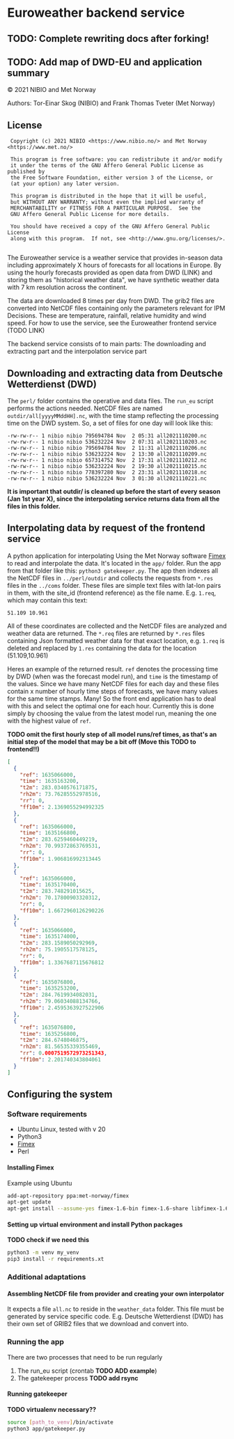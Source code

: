 # Euroweather backend service
## TODO: Complete rewriting docs after forking!
## TODO: Add map of DWD-EU and application summary

&copy; 2021 NIBIO and Met Norway

Authors: Tor-Einar Skog (NIBIO) and Frank Thomas Tveter (Met Norway)

## License
```
 Copyright (c) 2021 NIBIO <https://www.nibio.no/> and Met Norway <https://www.met.no/>
 
 This program is free software: you can redistribute it and/or modify
 it under the terms of the GNU Affero General Public License as published by
 the Free Software Foundation, either version 3 of the License, or
 (at your option) any later version.
 
 This program is distributed in the hope that it will be useful,
 but WITHOUT ANY WARRANTY; without even the implied warranty of
 MERCHANTABILITY or FITNESS FOR A PARTICULAR PURPOSE.  See the
 GNU Affero General Public License for more details.
 
 You should have received a copy of the GNU Affero General Public License
 along with this program.  If not, see <http://www.gnu.org/licenses/>.
 
```

The Euroweather service is a weather service that provides in-season data including approximately X hours of forecasts for all locations in Europe.
By using the hourly forecasts provided as open data from DWD (LINK) and storing them as "historical weather data", we have synthetic weather data
with 7 km resolution across the continent. 

The data are downloaded 8 times per day from DWD. The grib2 files are converted into NetCDF files containing 
only the parameters relevant for IPM Decisions. These are temperature, rainfall, relative humidity and wind speed.
For how to use the service, see the Euroweather frontend service (TODO LINK)

The backend service consists of to main parts: The downloading and extracting part and the interpolation service part

## Downloading and extracting data from Deutsche Wetterdienst (DWD)
The `perl/` folder contains the operative and data files. The `run_eu` script performs the actions needed. NetCDF files are named `outdir/all[yyyyMMddHH].nc`, with the time stamp reflecting the processing time on the DWD system. So, a set of files for one day will look like this:

```
-rw-rw-r-- 1 nibio nibio 795694784 Nov  2 05:31 all2021110200.nc
-rw-rw-r-- 1 nibio nibio 536232224 Nov  2 07:31 all2021110203.nc
-rw-rw-r-- 1 nibio nibio 795694784 Nov  2 11:31 all2021110206.nc
-rw-rw-r-- 1 nibio nibio 536232224 Nov  2 13:30 all2021110209.nc
-rw-rw-r-- 1 nibio nibio 657314752 Nov  2 17:31 all2021110212.nc
-rw-rw-r-- 1 nibio nibio 536232224 Nov  2 19:30 all2021110215.nc
-rw-rw-r-- 1 nibio nibio 778397280 Nov  2 23:31 all2021110218.nc
-rw-rw-r-- 1 nibio nibio 536232224 Nov  3 01:30 all2021110221.nc
```
**It is important that outdir/ is cleaned up before the start of every season (Jan 1st year X), since the interpolating service returns data from all the files in this folder.**

## Interpolating data by request of the frontend service
A python application for interpolating Using the Met Norway software [Fimex](https://github.com/metno/fimex) to read and interpolate the data. It's located in the `app/` folder. Run the app from that folder like this: `python3 gatekeeper.py`. The app then indexes all the NetCDF files in `../perl/outdir` and collects the requests from `*.res` files in the `../coms` folder. These files are simple text files with lat-lon pairs in them, with the site_id (frontend reference) as the file name. E.g. `1.req`, which may contain this text:

```
51.109 10.961
```
All of these coordinates are collected and the NetCDF files are analyzed and weather data are returned. The `*.req` files are returned by `*.res` files containing Json formatted weather data for that exact location, e.g. `1.req` is deleted and replaced by `1.res` containing the data for the location (51.109,10.961)

Heres an example of the returned result. `ref` denotes the processing time by DWD (when was the forecast model run), and `time` is the timestamp of the values. Since we have many NetCDF files for each day and these files contain x number of hourly time steps of forecasts, we have many values for the same time stamps. Many! So the front end application has to deal with this and select the optimal one for each hour. Currently this is done simply by choosing the value from the latest model run, meaning the one with the highest value of `ref`.

**TODO omit the first hourly step of all model runs/ref times, as that's an initial step of the model that may be a bit off (Move this TODO to frontend!!)**

```json
[
  {
    "ref": 1635066000,
    "time": 1635163200,
    "t2m": 283.0340576171875,
    "rh2m": 73.76285552978516,
    "rr": 0,
    "ff10m": 2.1369055294992325
  },
  {
    "ref": 1635066000,
    "time": 1635166800,
    "t2m": 283.6259460449219,
    "rh2m": 70.99372863769531,
    "rr": 0,
    "ff10m": 1.906816992313445
  },
  {
    "ref": 1635066000,
    "time": 1635170400,
    "t2m": 283.748291015625,
    "rh2m": 70.17800903320312,
    "rr": 0,
    "ff10m": 1.6672960126290226
  },
  {
    "ref": 1635066000,
    "time": 1635174000,
    "t2m": 283.1589050292969,
    "rh2m": 75.1905517578125,
    "rr": 0,
    "ff10m": 1.3367687115676812
  },
  {
    "ref": 1635076800,
    "time": 1635253200,
    "t2m": 284.7619934082031,
    "rh2m": 79.06034088134766,
    "ff10m": 2.4595363927522906
  },
  {
    "ref": 1635076800,
    "time": 1635256800,
    "t2m": 284.6748046875,
    "rh2m": 81.56535339355469,
    "rr": 0.0007519572973251343,
    "ff10m": 2.201740343804061
  }
]
```




## Configuring the system
### Software requirements
* Ubuntu Linux, tested with v 20
* Python3
* [Fimex](https://github.com/metno/fimex)
* Perl

#### Installing Fimex
Example using Ubuntu

``` bash
add-apt-repository ppa:met-norway/fimex
apt-get update
apt-get install --assume-yes fimex-1.6-bin fimex-1.6-share libfimex-1.6-0 python3-pyfimex0-1.6
```
#### Setting up virtual environment and install Python packages 
**TODO check if we need this**

``` bash
python3 -m venv my_venv
pip3 install -r requirements.xt
```

### Additional adaptations
#### Assembling NetCDF file from provider and creating your own interpolator
It expects a file `all.nc` to reside in the `weather_data` folder. This file must be generated by service specific code. E.g. Deutsche Wetterdienst (DWD) has their own set of GRIB2 files that we download and convert into. 

### Running the app
There are two processes that need to be run regularly
1. The run_eu script (crontab **TODO ADD example**)
2. The gatekeeper process **TODO add rsync**

#### Running gatekeeper
**TODO virtualenv necessary??**
``` bash
source [path_to_venv]/bin/activate
python3 app/gatekeeper.py
```
